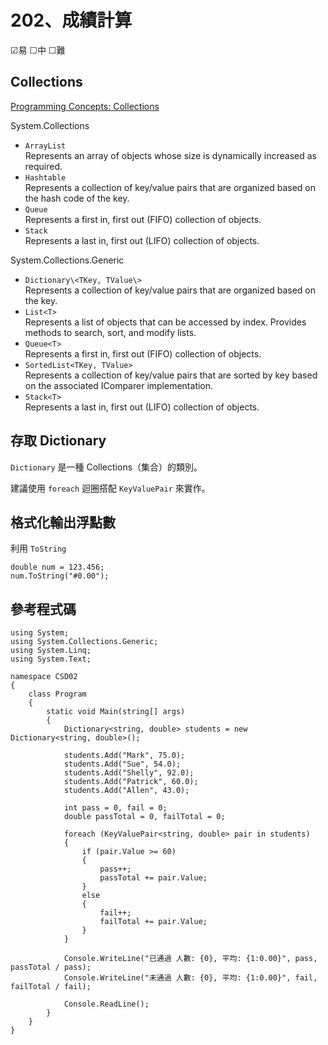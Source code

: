 # 202、成績計算

☑易 ☐中 ☐難

## Collections

[Programming Concepts: Collections](https://msdn.microsoft.com/en-us/library/ybcx56wz.aspx?f=255&MSPPError=-2147217396)

System.Collections

* `ArrayList` <br/>Represents an array of objects whose size is dynamically increased as required.
* `Hashtable` <br/>Represents a collection of key/value pairs that are organized based on the hash code of the key.
* `Queue` <br/>Represents a first in, first out (FIFO) collection of objects.
* `Stack` <br/>Represents a last in, first out (LIFO) collection of objects.

System.Collections.Generic

* `Dictionary\<TKey, TValue\>`<br/>Represents a collection of key/value pairs that are organized based on the key.
* `List<T>`<br/>Represents a list of objects that can be accessed by index. Provides methods to search, sort, and modify lists.
* `Queue<T>`<br/>Represents a first in, first out (FIFO) collection of objects.
* `SortedList<TKey, TValue>`<br/>Represents a collection of key/value pairs that are sorted by key based on the associated IComparer<T> implementation.
* `Stack<T>`<br/>Represents a last in, first out (LIFO) collection of objects.

## 存取 Dictionary

`Dictionary` 是一種 Collections（集合）的類別。

建議使用 `foreach` 迴圈搭配 `KeyValuePair` 來實作。

## 格式化輸出浮點數

利用 `ToString`

```
double num = 123.456;
num.ToString("#0.00");
```

## 參考程式碼

```
using System;
using System.Collections.Generic;
using System.Linq;
using System.Text;

namespace CSD02
{
    class Program
    {
        static void Main(string[] args)
        {
            Dictionary<string, double> students = new Dictionary<string, double>();

            students.Add("Mark", 75.0);
            students.Add("Sue", 54.0);
            students.Add("Shelly", 92.0);
            students.Add("Patrick", 60.0);
            students.Add("Allen", 43.0);

            int pass = 0, fail = 0;
            double passTotal = 0, failTotal = 0;

            foreach (KeyValuePair<string, double> pair in students)
            {
                if (pair.Value >= 60)
                {
                    pass++;
                    passTotal += pair.Value;
                }
                else
                {
                    fail++;
                    failTotal += pair.Value;
                }
            }

            Console.WriteLine("已通過 人數: {0}, 平均: {1:0.00}", pass, passTotal / pass);
            Console.WriteLine("未通過 人數: {0}, 平均: {1:0.00}", fail, failTotal / fail);

            Console.ReadLine();
        }
    }
}
```